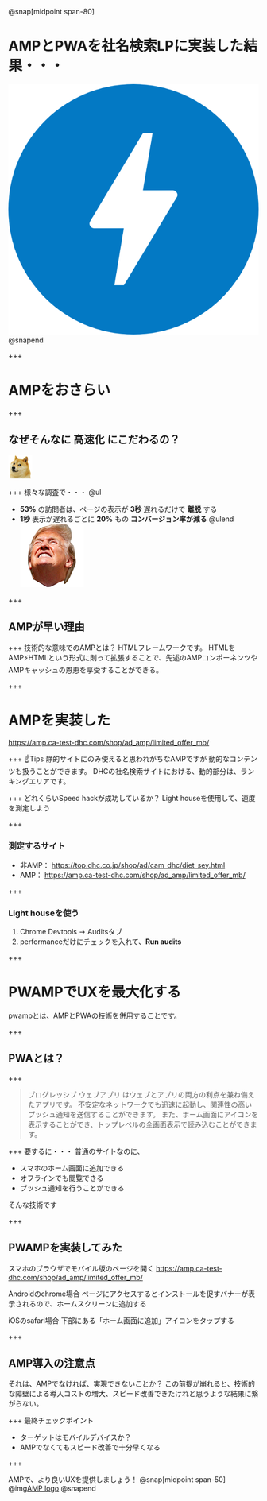 @snap[midpoint span-80]
# AMPとPWAを社名検索LPに実装した結果・・・
![AMP logo](assets/images/amp_logo.png)
@snapend

+++
# AMPをおさらい
+++
## なぜそんなに __高速化__ にこだわるの？
![doge](assets/images/doge.png)

+++
様々な調査で・・・
@ul
- __53%__ の訪問者は、ページの表示が __3秒__ 遅れるだけで __離脱__ する
- __1秒__ 表示が遅れるごとに __20%__ もの __コンバージョン率が減る__
@ulend
![trump](assets/images/trump-eclipse.png)

+++
## AMPが早い理由

+++
技術的な意味でのAMPとは？
HTMLフレームワークです。
HTMLをAMP⚡HTMLという形式に則って拡張することで、先述のAMPコンポーネンツやAMPキャッシュの恩恵を享受することができる。

+++
# AMPを実装した
https://amp.ca-test-dhc.com/shop/ad_amp/limited_offer_mb/

+++
☝️Tips
静的サイトにのみ使えると思われがちなAMPですが
動的なコンテンツも扱うことができます。
DHCの社名検索サイトにおける、動的部分は、ランキングエリアです。

+++
どれくらいSpeed hackが成功しているか？
Light houseを使用して、速度を測定しよう

+++
### 測定するサイト
- 非AMP： https://top.dhc.co.jp/shop/ad/cam_dhc/diet_sey.html
- AMP： https://amp.ca-test-dhc.com/shop/ad_amp/limited_offer_mb/

+++

### Light houseを使う
1. Chrome Devtools -> Auditsタブ
1. performanceだけにチェックを入れて、**Run audits**

+++
# PWAMPでUXを最大化する
pwampとは、AMPとPWAの技術を併用することです。

+++
## PWAとは？

+++
> プログレッシブ ウェブアプリ はウェブとアプリの両方の利点を兼ね備えたアプリです。
> 不安定なネットワークでも迅速に起動し、関連性の高いプッシュ通知を送信することができます。
> また、ホーム画面にアイコンを表示することができ、トップレベルの全画面表示で読み込むことができます。

+++
要するに・・・
普通のサイトなのに、

- スマホのホーム画面に追加できる
- オフラインでも閲覧できる
- プッシュ通知を行うことができる

そんな技術です

+++
## PWAMPを実装してみた
スマホのブラウザでモバイル版のページを開く
https://amp.ca-test-dhc.com/shop/ad_amp/limited_offer_mb/

Androidのchrome場合
ページにアクセスするとインストールを促すバナーが表示されるので、ホームスクリーンに追加する

iOSのsafari場合
下部にある「ホーム画面に追加」アイコンをタップする


+++
## AMP導入の注意点
それは、AMPでなければ、実現できないことか？
この前提が崩れると、技術的な障壁による導入コストの増大、スピード改善できたけれど思うような結果に繋がらない。

+++
最終チェックポイント
- ターゲットはモバイルデバイスか？
- AMPでなくてもスピード改善で十分早くなる


+++

AMPで、より良いUXを提供しましょう！
@snap[midpoint span-50]
@img[AMP logo](assets/images/amp.png)
@snapend
